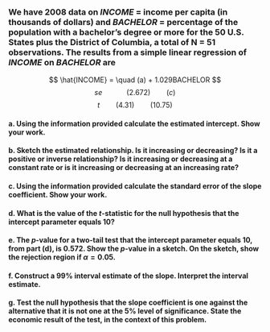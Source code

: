 ### We have 2008 data on $INCOME$ = income per capita (in thousands of dollars) and $BACHELOR$ = percentage of the population with a bachelor’s degree or more for the 50 U.S. States plus the District of Columbia, a total of N = 51 observations. The results from a simple linear regression of $INCOME$ on $BACHELOR$ are

$$
\hat{INCOME} = \quad (a) + 1.029BACHELOR
$$
$$
se \qquad \quad (2.672) \qquad (c)
$$
$$
t \qquad (4.31) \qquad (10.75)
$$

#### a. Using the information provided calculate the estimated intercept. Show your work.

#### b. Sketch the estimated relationship. Is it increasing or decreasing? Is it a positive or inverse relationship? Is it increasing or decreasing at a constant rate or is it increasing or decreasing at an increasing rate?

#### c. Using the information provided calculate the standard error of the slope coefficient. Show your work.

#### d. What is the value of the $t$-statistic for the null hypothesis that the intercept parameter equals 10?

#### e. The $p$-value for a two-tail test that the intercept parameter equals 10, from part (d), is 0.572. Show the $p$-value in a sketch. On the sketch, show the rejection region if $\alpha = 0.05$.

#### f. Construct a 99% interval estimate of the slope. Interpret the interval estimate.

#### g. Test the null hypothesis that the slope coefficient is one against the alternative that it is not one at the 5% level of significance. State the economic result of the test, in the context of this problem.
